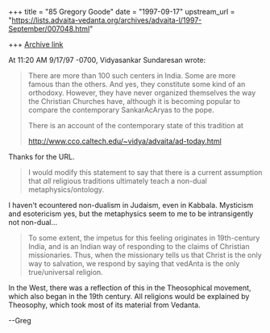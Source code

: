 +++
title = "85 Gregory Goode"
date = "1997-09-17"
upstream_url = "https://lists.advaita-vedanta.org/archives/advaita-l/1997-September/007048.html"

+++
[Archive link](https://lists.advaita-vedanta.org/archives/advaita-l/1997-September/007048.html)

At 11:20 AM 9/17/97 -0700, Vidyasankar Sundaresan wrote:

>There are more than 100 such centers in India. Some are more famous than
>the others. And yes, they constitute some kind of an orthodoxy. However,
>they have never organized themselves the way the Christian Churches have,
>although it is becoming popular to compare the contemporary SankarAcAryas
>to the pope.
>
>There is an account of the contemporary state of this tradition at
>
>http://www.cco.caltech.edu/~vidya/advaita/ad-today.html

Thanks for the URL.


>I would modify this statement to say that there is a current assumption
>that *all* religious traditions ultimately teach a non-dual
>metaphysics/ontology.

I haven't ecountered non-dualism in Judaism, even in Kabbala.  Mysticism
and esotericism yes, but the metaphysics seem to me to be intransigently
not non-dual...


> To some extent, the impetus for this feeling
>originates in 19th-century India, and is an Indian way of responding to
>the claims of Christian missionaries. Thus, when the missionary tells us
>that Christ is the only way to salvation, we respond by saying that
>vedAnta is the only true/universal religion.

In the West, there was a reflection of this in the Theosophical movement,
which also began in the 19th century.  All religions would be explained
by Theosophy, which took most of its material from Vedanta.

--Greg

